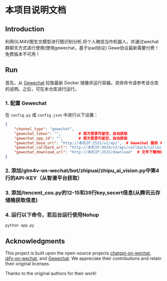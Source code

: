 # 本项目说明文档

## Introduction
利用GLM4V图生文模型进行图识别分析,将个人微信当作机器人，并通过wechat群聊天方式进行使用(使用gewechat，基于ipad协议)  Gewe协议最新需要付费！免费版本不可用！

## Run  

首先，从 [Gewechat](https://github.com/Devo919/Gewechat) 拉取最新 Docker 镜像并运行容器。具体命令请参考该仓库的说明。之后，可在本仓库进行运行。  

### 1. 配置 Gewechat  
在 `config.py` 或 `config.json` 中进行以下设置：  

```json
{
    "channel_type": "gewechat",
    "gewechat_token": "",        # 首次登录可留空，自动获取
    "gewechat_app_id": "",       # 首次登录可留空，自动获取
    "gewechat_base_url": "http://本机IP:2531/v2/api",  # Gewechat 服务 API 地址
    "gewechat_callback_url": "http://本机IP:9919/v2/api/callback/collect",  # 回调地址
    "gewechat_download_url": "http://本机IP:2532/download"  # 文件下载地址
}
```

### 2. 添加/glm4v-on-wechat/bot/zhipuai/zhipu_ai_vision.py中第4行的API-KEY（从智谱平台获取）
### 3. 添加/tencent_cos.py的12-15和39行key,secert信息(从腾讯云存储桶获取信息)
### 4. 运行以下命令，若后台运行使用Nohup
```bash 
python app.py
```

## Acknowledgments  
This project is built upon the open-source projects [chatgpt-on-wechat](https://github.com/zhayujie/chatgpt-on-wechat), [dify-on-wechat](https://github.com/hanfangyuan4396/dify-on-wechat), and [Gewechat](https://github.com/Devo919/Gewechat). We appreciate their contributions and retain their original licenses.

Thanks to the original authors for their work!
